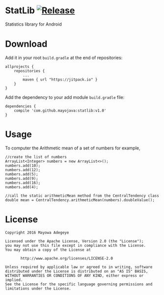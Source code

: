 # StatLib [![Release](https://jitpack.io/v/mayojava/statlib.svg)](https://jitpack.io/#mayojava/Repo)
Statistics library for Android

# Download
Add it in your root `build.gradle` at the end of repositories:

```
allprojects {
	repositories {
		...
		maven { url "https://jitpack.io" }
	}
}
```
Add the dependency to your add module `build.gradle` file:

```
dependencies {
	compile 'com.github.mayojava:statlib:v1.0'
}

```
# Usage
To computer the Arithmetic mean of a set of numbers for example,

```
//create the list of numbers
ArrayList<Integer> numbers = new ArrayList<>();
numbers.add(10);
numbers.add(12);
numbers.add(5);
numbers.add(9);
numbers.add(16);
numbers.add(4);

//call the static arithmeticMean method from the CentralTendency class
double mean = CentralTendency.arithmeticMean(numbers).doubleValue();

```

# License
```
Copyright 2016 Mayowa Adegeye

Licensed under the Apache License, Version 2.0 (the "License");
you may not use this file except in compliance with the License.
You may obtain a copy of the License at

       http://www.apache.org/licenses/LICENSE-2.0

Unless required by applicable law or agreed to in writing, software
distributed under the License is distributed on an "AS IS" BASIS,
WITHOUT WARRANTIES OR CONDITIONS OF ANY KIND, either express or implied.
See the License for the specific language governing permissions and
limitations under the License.
```